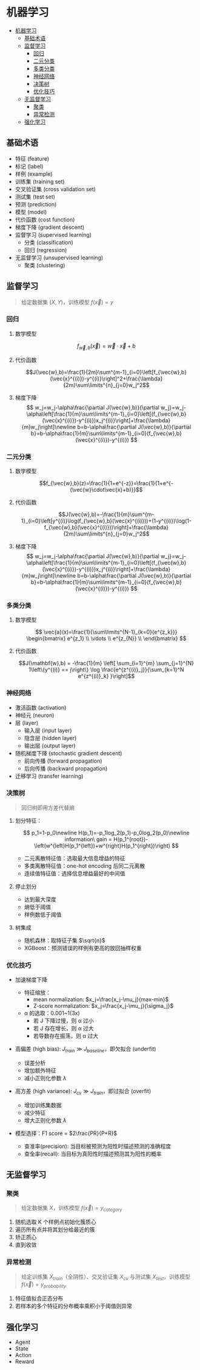 # 机器学习

- [机器学习](#机器学习)
  - [基础术语](#基础术语)
  - [监督学习](#监督学习)
    - [回归](#回归)
    - [二元分类](#二元分类)
    - [多类分类](#多类分类)
    - [神经网络](#神经网络)
    - [决策树](#决策树)
    - [优化技巧](#优化技巧)
  - [无监督学习](#无监督学习)
    - [聚类](#聚类)
    - [异常检测](#异常检测)
  - [强化学习](#强化学习)

## 基础术语

- 特征 (feature)
- 标记 (label)
- 样例 (example)
- 训练集 (training set)
- 交叉验证集 (cross validation set)
- 测试集 (test set)
- 预测 (prediction)
- 模型 (model)
- 代价函数 (cost function)
- 梯度下降 (gradient descent)
- 监督学习 (supervised learning)
  - 分类 (classification)
  - 回归 (regression)
- 无监督学习 (unsupervised learning)
  - 聚类 (clustering)

## 监督学习

> 给定数据集 $(X, Y)$，训练模型 $f(\vec x) = y$

### 回归

1. 数学模型

   $$f_{\vec{w},b}(\vec{x})=\vec{w}\cdot\vec{x}+b$$

2. 代价函数

   $$J(\vec{w},b)=\frac{1}{2m}\sum^{m-1}_{i=0}\left[f_{\vec{w},b}(\vec{x}^{(i)})-y^{(i)}\right]^2+\frac{\lambda}{2m}\sum\limits^{n}_{j=0}w_j^2$$

3. 梯度下降
   $$
   w_j=w_j-\alpha\frac{\partial J(\vec{w},b)}{\partial w_j}=w_j-\alpha\left[\frac{1}{m}\sum\limits^{m-1}_{i=0}\left[(f_{\vec{w},b}(\vec{x}^{(i)})-y^{(i)})x_j^{(i)}\right]+\frac{\lambda}{m}w_j\right]\newline
   b=b-\alpha\frac{\partial J(\vec{w},b)}{\partial b}=b-\alpha\frac{1}{m}\sum\limits^{m-1}_{i=0}(f_{\vec{w},b}(\vec{x}^{(i)})-y^{(i)})
   $$

### 二元分类

1. 数学模型

   $$f_{\vec{w},b}(z)=\frac{1}{1+e^{-z}}=\frac{1}{1+e^{-(\vec{w}\cdot\vec{x}+b)}}$$

2. 代价函数

   $$J(\vec{w},b)=-\frac{1}{m}\sum^{m-1}_{i=0}\left[y^{(i)}\log(f_{\vec{w},b}(\vec{x}^{(i)}))+(1-y^{(i)})\log(1-f_{\vec{w},b}(\vec{x}^{(i)}))\right]+\frac{\lambda}{2m}\sum\limits^{n}_{j=0}w_j^2$$

3. 梯度下降
   $$
   w_j=w_j-\alpha\frac{\partial J(\vec{w},b)}{\partial w_j}=w_j-\alpha\left[\frac{1}{m}\sum\limits^{m-1}_{i=0}\left[(f_{\vec{w},b}(\vec{x}^{(i)})-y^{(i)})x_j^{(i)}\right]+\frac{\lambda}{m}w_j\right]\newline
   b=b-\alpha\frac{\partial J(\vec{w},b)}{\partial b}=b-\alpha\frac{1}{m}\sum\limits^{m-1}_{i=0}(f_{\vec{w},b}(\vec{x}^{(i)})-y^{(i)})
   $$

### 多类分类

1. 数学模型

   $$
    \vec{a}(x)=\frac{1}{\sum\limits^{N-1}_{k=0}{e^{z_k}}}
    \begin{bmatrix}
    e^{z_1} \\
    \vdots \\
    e^{z_{N}} \\
    \end{bmatrix}
   $$

2. 代价函数

   $$J(\mathbf{w},b) = -\frac{1}{m} \left[ \sum_{i=1}^{m} \sum_{j=1}^{N}  1\left\{y^{(i)} == j\right\} \log \frac{e^{z^{(i)}_j}}{\sum_{k=1}^N e^{z^{(i)}_k} }\right]$$

### 神经网络

- 激活函数 (activation)
- 神经元 (neuron)
- 层 (layer)
  - 输入层 (input layer)
  - 隐含层 (hidden layer)
  - 输出层 (output layer)
- 随机梯度下降 (stochastic gradient descent)
  - 前向传播 (forward propagation)
  - 后向传播 (backward propagation)
- 迁移学习 (transfer learning)

### 决策树

> 回归树即用方差代替熵

1. 划分特征：

   $$
   p_1=1-p_0\newline
   H(p_1)=-p_1log_2(p_1)-p_0log_2(p_0)\newline
   information\ gain = H(p_1^{root})-\left(w^{left}H(p_1^{left})+w^{right}H(p_1^{right})\right)
   $$

   - 二元离散特征值：选取最大信息增益的特征
   - 多类离散特征值：one-hot encoding 后同二元离散
   - 连续值特征值：选择信息增益最好的中间值

2. 停止划分

   - 达到最大深度
   - 熵低于阈值
   - 样例数低于阈值

3. 树集成
   - 随机森林：取特征子集 $\sqrt{n}$
   - XGBoost：预测错误的样例有更高的放回抽样权重

### 优化技巧

- 加速梯度下降

  - 特征缩放：
    - mean normalization: $x_j=\frac{x_j-\mu_j}{max-min}$
    - Z-score normalization: $x_j=\frac{x_j-\mu_j}{\sigma_j}$
  - α 的选取：0.001~1(3x)
    - 若 J 下降过慢，则 α 过小
    - 若 J 存在增长，则 α 过大
    - 若导数存在振荡，则 α 过大

- 高偏差 (high bias): $J_{train} \gg J_{baseline}$，即欠拟合 (underfit)

  - 误差分析
  - 增加额外特征
  - 减小正则化参数 $\lambda$

- 高方差 (high variance): $J_{cv} \gg J_{train}$，即过拟合 (overfit)

  - 增加训练集数据
  - 减少特征
  - 增大正则化参数 $\lambda$

- 模型选择：F1 score = $2\frac{PR}{P+R}$
  - 查准率(precision): 当目标被预测为阳性时描述预测的准确程度
  - 查全率(recall): 当目标为真阳性时描述预测其为阳性的概率

## 无监督学习

### 聚类

> 给定数据集 $X$，训练模型 $f(\vec x) = y_{category}$

1. 随机选取 K 个样例点初始化簇质心
2. 遍历所有点并将其划分给最近的簇
3. 矫正质心
4. 直到收敛

### 异常检测

> 给定训练集 $X_{train}$（全阴性）、交叉验证集 $X_{cv}$ 与测试集 $X_{test}$，训练模型 $f(\vec x)=y_{probability}$

1. 特征值拟合正态分布
2. 若样本的多个特征的分布概率乘积小于阈值则异常

## 强化学习

- Agent
- State
- Action
- Reward

